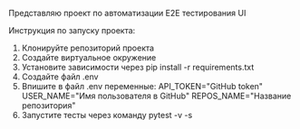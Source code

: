 Представляю проект по автоматизации E2E тестирования UI

Инструкция по запуску проекта:

1. Клонируйте репозиторий проекта
2. Создайте виртуальное окружение
3. Установите зависимости через pip install -r requirements.txt
4. Cоздайте файл .env
5. Впишите в файл .env переменные:
API_TOKEN="GitHub token"
USER_NAME="Имя пользователя в GitHub"
REPOS_NAME="Название репозитория"
6. Запустите тесты через команду pytest -v -s
